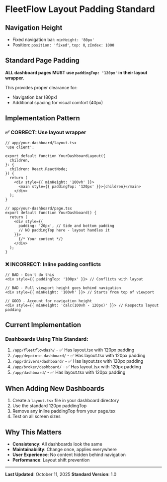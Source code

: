 # FleetFlow Layout Padding Standard

## Navigation Height

- Fixed navigation bar: `minHeight: '80px'`
- Position: `position: 'fixed'`, `top: 0`, `zIndex: 1000`

## Standard Page Padding

**ALL dashboard pages MUST use `paddingTop: '120px'` in their layout wrapper.**

This provides proper clearance for:

- Navigation bar (80px)
- Additional spacing for visual comfort (40px)

## Implementation Pattern

### ✅ CORRECT: Use layout wrapper

```tsx
// app/your-dashboard/layout.tsx
'use client';

export default function YourDashboardLayout({
  children,
}: {
  children: React.ReactNode;
}) {
  return (
    <div style={{ minHeight: '100vh' }}>
      <main style={{ paddingTop: '120px' }}>{children}</main>
    </div>
  );
}
```

```tsx
// app/your-dashboard/page.tsx
export default function YourDashboard() {
  return (
    <div style={{
      padding: '20px', // Side and bottom padding
      // NO paddingTop here - layout handles it
    }}>
      {/* Your content */}
    </div>
  );
}
```

### ❌ INCORRECT: Inline padding conflicts

```tsx
// BAD - Don't do this
<div style={{ paddingTop: '100px' }}> // Conflicts with layout

// BAD - Full viewport height goes behind navigation
<div style={{ minHeight: '100vh' }}> // Starts from top of viewport

// GOOD - Account for navigation height
<div style={{ minHeight: 'calc(100vh - 120px)' }}> // Respects layout padding
```

## Current Implementation

### Dashboards Using This Standard:

1. `/app/fleetflowdash/` - ✅ Has layout.tsx with 120px padding
2. `/app/depointe-dashboard/` - ✅ Has layout.tsx with 120px padding
3. `/app/drivers/dashboard/` - ✅ Has layout.tsx with 120px padding
4. `/app/broker/dashboard/` - ✅ Has layout.tsx with 120px padding
5. `/app/dashboard/` - ✅ Has layout.tsx with 120px padding

## When Adding New Dashboards

1. Create a `layout.tsx` file in your dashboard directory
2. Use the standard 120px paddingTop
3. Remove any inline paddingTop from your page.tsx
4. Test on all screen sizes

## Why This Matters

- **Consistency**: All dashboards look the same
- **Maintainability**: Change once, applies everywhere
- **User Experience**: No content hidden behind navigation
- **Performance**: Layout shift prevention

---

**Last Updated**: October 11, 2025 **Standard Version**: 1.0

